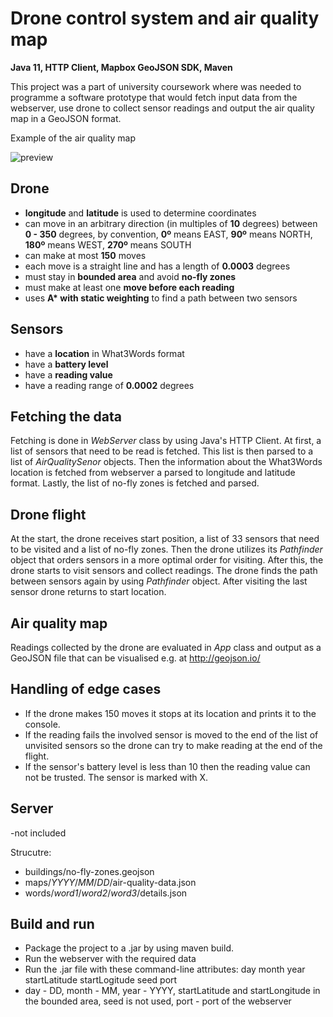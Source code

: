 # Drone control system and air quality map
**Java 11, HTTP Client, Mapbox GeoJSON SDK, Maven**

This project was a part of university coursework where was needed to programme a software prototype that would fetch input data from the webserver,
use drone to collect sensor readings and output the air quality map in a GeoJSON format.

Example of the air quality map

![preview](https://user-images.githubusercontent.com/47607423/102548237-47545e80-40b2-11eb-9411-4ecbea31f70f.png)

## Drone
- **longitude** and **latitude** is used to determine coordinates
- can move in an arbitrary direction (in multiples of **10** degrees) between **0 - 350** degrees, by convention, **0º** means EAST, **90º** means NORTH, **180º** means WEST,
**270º** means SOUTH
- can make at most **150** moves
- each move is a straight line and has a length of **0.0003** degrees
- must stay in **bounded area** and avoid **no-fly zones**
- must make at least one **move before each reading**
- uses __A* with static weighting__ to find a path between two sensors

## Sensors
- have a **location** in What3Words format
- have a **battery level**
- have a **reading value**
- have a reading range of **0.0002** degrees
        
## Fetching the data
Fetching is done in *WebServer* class by using Java's HTTP Client.
At first, a list of sensors that need to be read is fetched. This list is then parsed to a list of *AirQualitySenor* objects.
Then the information about the What3Words location is fetched from webserver a parsed to longitude and latitude format.
Lastly, the list of no-fly zones is fetched and parsed.

## Drone flight
At the start, the drone receives start position, a list of 33 sensors that need to be visited and a list of no-fly zones. Then the drone utilizes its *Pathfinder* object that orders sensors
in a more optimal order for visiting. After this, the drone starts to visit sensors and collect readings. The drone finds the path between sensors again by using *Pathfinder* object. After visiting the last sensor drone returns to start location.

## Air quality map
Readings collected by the drone are evaluated in *App* class and output as a GeoJSON file that can be visualised e.g. at http://geojson.io/

## Handling of edge cases
- If the drone makes 150 moves it stops at its location and prints it to the console. 
- If the reading fails the involved sensor is moved to the end of the list of unvisited sensors so the drone can try to make reading at the end of the flight.
- If the sensor's battery level is less than 10 then the reading value can not be trusted. The sensor is marked with X.

## Server
-not included

Strucutre:
- buildings/no-fly-zones.geojson
- maps/*YYYY*/*MM*/*DD*/air-quality-data.json
- words/*word1*/*word2*/*word3*/details.json

## Build and run
- Package the project to a .jar by using maven build.
- Run the webserver with the required data
- Run the .jar file with these command-line attributes: day month year startLatitude startLogitude seed port
- day - DD, month - MM, year - YYYY, startLatitude and startLongitude in the bounded area, seed is not used, port - port of the webserver
